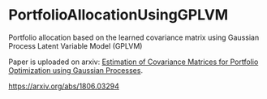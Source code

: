 # PortfolioAllocationUsingGPLVM
Portfolio allocation based on the learned covariance matrix using Gaussian Process Latent Variable Model (GPLVM)

<p>Paper is uploaded on arxiv: <a href="https://arxiv.org/abs/1806.03294">Estimation of Covariance Matrices for Portfolio Optimization using Gaussian Processes</a>.</p>
<p><a href="https://arxiv.org/abs/1806.03294">https://arxiv.org/abs/1806.03294</a</p>
